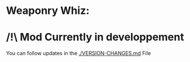 # Weaponry Whiz:
# /!\ Mod Currently in developpement
You can follow updates in the [./VERSION-CHANGES.md](VERSION-CHANGE.md) File
